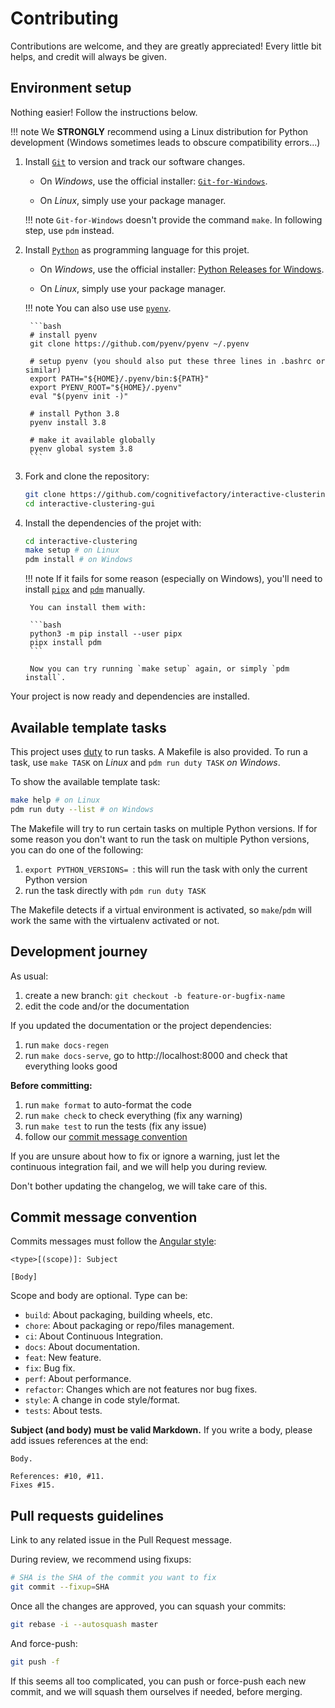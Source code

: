# Contributing

Contributions are welcome, and they are greatly appreciated!
Every little bit helps, and credit will always be given.

## Environment setup

Nothing easier!
Follow the instructions below.

!!! note
    We **STRONGLY** recommend using a Linux distribution for Python development (Windows sometimes leads to obscure compatibility errors...)


1. Install [`Git`](https://git-scm.com/) to version and track our software changes.

    - On _Windows_, use the official installer: [`Git-for-Windows`](https://git-scm.com/download/win).

    - On _Linux_, simply use your package manager.

    !!! note
        `Git-for-Windows` doesn't provide the command `make`. In following step, use `pdm` instead.


1. Install [`Python`](https://www.python.org/) as programming language for this projet.

    - On _Windows_, use the official installer: [Python Releases for Windows](https://www.python.org/downloads/windows/).

    - On _Linux_, simply use your package manager.

    !!! note
        You can also use use [`pyenv`](https://github.com/pyenv/pyenv).

        ```bash
        # install pyenv
        git clone https://github.com/pyenv/pyenv ~/.pyenv

        # setup pyenv (you should also put these three lines in .bashrc or similar)
        export PATH="${HOME}/.pyenv/bin:${PATH}"
        export PYENV_ROOT="${HOME}/.pyenv"
        eval "$(pyenv init -)"

        # install Python 3.8
        pyenv install 3.8

        # make it available globally
        pyenv global system 3.8
        ```


1. Fork and clone the repository:

    ```bash
    git clone https://github.com/cognitivefactory/interactive-clustering-gui/
    cd interactive-clustering-gui
    ```


1. Install the dependencies of the projet with:

    ```bash
    cd interactive-clustering
    make setup # on Linux
    pdm install # on Windows
    ```

    !!! note
        If it fails for some reason (especially on Windows), you'll need to install [`pipx`](https://github.com/pypa/pipx) and [`pdm`](https://github.com/pdm-project/pdm) manually.

        You can install them with:

        ```bash
        python3 -m pip install --user pipx
        pipx install pdm
        ```

        Now you can try running `make setup` again, or simply `pdm install`.

Your project is now ready and dependencies are installed.


## Available template tasks

This project uses [duty](https://github.com/pawamoy/duty) to run tasks.
A Makefile is also provided.
To run a task, use `make TASK` on _Linux_ and `pdm run duty TASK` _on Windows_.

To show the available template task:

```bash
make help # on Linux
pdm run duty --list # on Windows
```

The Makefile will try to run certain tasks on multiple Python versions.
If for some reason you don't want to run the task on multiple Python versions, you can do one of the following:

1. `export PYTHON_VERSIONS= `: this will run the task
   with only the current Python version
2. run the task directly with `pdm run duty TASK`

The Makefile detects if a virtual environment is activated, so `make`/`pdm` will work the same with the virtualenv activated or not.

## Development journey

As usual:

1. create a new branch: `git checkout -b feature-or-bugfix-name`
1. edit the code and/or the documentation

If you updated the documentation or the project dependencies:

1. run `make docs-regen`
1. run `make docs-serve`, go to http://localhost:8000 and check that everything looks good

**Before committing:**

1. run `make format` to auto-format the code
1. run `make check` to check everything (fix any warning)
1. run `make test` to run the tests (fix any issue)
1. follow our [commit message convention](#commit-message-convention)

If you are unsure about how to fix or ignore a warning, just let the continuous integration fail, and we will help you during review.

Don't bother updating the changelog, we will take care of this.

## Commit message convention

Commits messages must follow the [Angular style](https://gist.github.com/stephenparish/9941e89d80e2bc58a153#format-of-the-commit-message):

```
<type>[(scope)]: Subject

[Body]
```

Scope and body are optional. Type can be:

- `build`: About packaging, building wheels, etc.
- `chore`: About packaging or repo/files management.
- `ci`: About Continuous Integration.
- `docs`: About documentation.
- `feat`: New feature.
- `fix`: Bug fix.
- `perf`: About performance.
- `refactor`: Changes which are not features nor bug fixes.
- `style`: A change in code style/format.
- `tests`: About tests.

**Subject (and body) must be valid Markdown.**
If you write a body, please add issues references at the end:

```
Body.

References: #10, #11.
Fixes #15.
```

## Pull requests guidelines

Link to any related issue in the Pull Request message.

During review, we recommend using fixups:

```bash
# SHA is the SHA of the commit you want to fix
git commit --fixup=SHA
```

Once all the changes are approved, you can squash your commits:

```bash
git rebase -i --autosquash master
```

And force-push:

```bash
git push -f
```

If this seems all too complicated, you can push or force-push each new commit, and we will squash them ourselves if needed, before merging.

